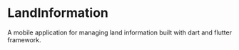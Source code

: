 # LandInformation
A mobile application for managing land information built with dart and flutter framework.
